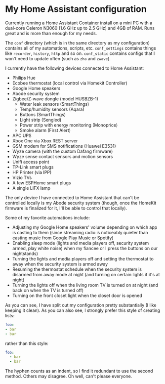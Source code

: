 # My Home Assistant configuration

Currently running a Home Assistant Container install on a mini PC with a dual-core Celeron N3060 (1.6 GHz up to 2.5 GHz) and 4GB of RAM. Runs great and is more than enough for my needs.

The `conf` directory (which is in the same directory as my configuration) contains all of my automations, scripts, etc. `conf_settings` contains things like `recorder`, `history`, `http` and so on. `conf_static` contains configs that I won't need to update often (such as `zha` and `zwave`). 

I currently have the following devices connected to Home Assistant:
- Philips Hue
- Ecobee thermostat (local control via Homekit Controller)
- Google Home speakers
- Abode security system
- Zigbee/Z-wave dongle (model HUSBZB-1)
    - Water leak sensors (SmartThings)
    - Temp/humidity sensors (Aqara)
    - Buttons (SmartThings)
    - Light strip (Sengled)
    - Power strip with energy monitoring (Monoprice)
    - Smoke alarm (First Alert)
- APC UPS
- Xbox One via Xbox REST server
- GSM modem for SMS notifications (Huawei E3531)
- Wyze camera (with the custom Dafang firmware)
- Wyze sense contact sensors and motion sensors
- Unifi access point
- TP-Link smart plugs
- HP Printer (via IPP)
- Vizio TVs
- A few ESPHome smart plugs
- A single LIFX lamp

The only device I have connected to Home Assistant that can't be controlled locally is my Abode security system (though, once the HomeKit firmware is finalized for it, I'll be able to control that locally).

Some of my favorite automations include:
- Adjusting my Google Home speakers' volume depending on which app is casting to them (since streaming radio is noticeably quieter than casting music from Google Play Music or Spotify)
- Enabling sleep mode (lights and media players off, security system armed, play white noise) when my fiancee or I press the buttons on our nightstands)
- Turning the lights and media players off and setting the thermostat to away when the security system is armed away
- Resuming the thermostat schedule when the security system is disarmed from away mode at night (and turning on certain lights if it's at night)
- Turning the lights off when the living room TV is turned on at night (and back on when the TV is turned off)
- Turning on the front closet light when the closet door is opened

As you can see, I have split out my configuration pretty substantially (I like keeping it clean). As you can also see, I strongly prefer this style of creating lists:
```yaml
foo:
- bar
- bar
```
rather than this style:
```yaml
foo:
  - bar
  - bar
```
The hyphen counts as an indent, so I find it redundant to use the second method. Others may disagree. Oh well, can't please everyone.
